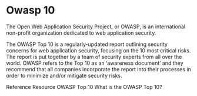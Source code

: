# Owasp 10

The Open Web Application Security Project, or OWASP, is an international non-profit organization dedicated to web application security.

The OWASP Top 10 is a regularly-updated report outlining security concerns for web application security, focusing on the 10 most critical risks. The report is put together by a team of security experts from all over the world. OWASP refers to the Top 10 as an ‘awareness document’ and they recommend that all companies incorporate the report into their processes in order to minimize and/or mitigate security risks.

<ResourceGroupTitle>Reference Resource</ResourceGroupTitle>
<BadgeLink colorScheme='blue' badgeText='Official Website' href='https://owasp.org/www-project-top-ten/'>OWASP Top 10</BadgeLink>
<BadgeLink colorScheme='yellow' badgeText='Read' href='https://www.cloudflare.com/learning/security/threats/owasp-top-10/'>What is the OWASP Top 10?</BadgeLink>